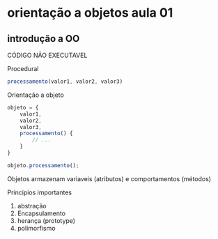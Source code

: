 # orientação a objetos aula 01
## introdução a OO

CÓDIGO NÂO EXECUTAVEL

Procedural

```javascript  
processamento(valor1, valor2, valor3)
```

Orientação a objeto

```javascript
objeto = { 
    valor1,
    valor2,
    valor3,
    processamento() {
        // ...
    }
}

objeto.processamento();
```

Objetos armazenam variaveis (atributos) e comportamentos (métodos)

Principios importantes
1. abstração
2. Encapsulamento
3. herança (prototype)
4. polimorfismo